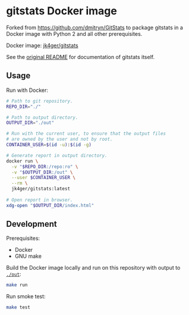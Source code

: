 # gitstats Docker image
Forked from https://github.com/dmitryn/GitStats to package gitstats in a
Docker image with Python 2 and all other prerequisites.

Docker image: [jk4ger/gitstats](https://hub.docker.com/repository/docker/jk4ger/gitstats)

See the [original README](README.original.md) for documentation of gitstats itself.

## Usage
Run with Docker:
```bash
# Path to git repository.
REPO_DIR="./"

# Path to output directory.
OUTPUT_DIR="./out"

# Run with the current user, to ensure that the output files
# are owned by the user and not by root.
CONTAINER_USER=$(id -u):$(id -g)

# Generate report in output directory.
docker run \
  -v "$REPO_DIR:/repo:ro" \
  -v "$OUTPUT_DIR:/out" \
  --user $CONTAINER_USER \
  --rm \
  jk4ger/gitstats:latest
  
# Open report in browser.
xdg-open "$OUTPUT_DIR/index.html"
```

## Development
Prerequisites:
- Docker
- GNU make

Build the Docker image locally and run on this repository with output to [`./out`](/out):
```bash
make run
```

Run smoke test:
```bash
make test
```
